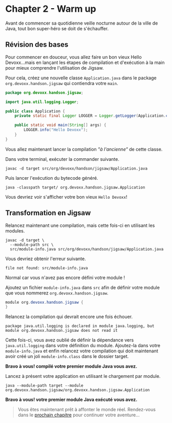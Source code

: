 # Chapter 2 - Warm up

Avant de commencer sa quotidienne veille nocturne autour de la ville de Java, tout bon super-héro se doit de s'échauffer.

## Révision des bases

Pour commencer en douceur, vous allez faire un bon vieux Hello Devoxx...mais en lançant les étapes de compilation et d'exécution à la main pour mieux comprendre l'utilisation de Jigsaw.

Pour cela, créez une nouvelle classe `Application.java` dans le package `org.devoxx.handson.jigsaw` qui contiendra votre `main`.

```java
package org.devoxx.handson.jigsaw;

import java.util.logging.Logger;

public class Application {
    private static final Logger LOGGER = Logger.getLogger(Application.class.getName());

    public static void main(String[] args) {
        LOGGER.info("Hello Devoxx");
    }
}
```

Vous allez maintenant lancer la compilation _"à l'ancienne"_ de cette classe.

Dans votre terminal, exécuter la commander suivante.

```
javac -d target src/org/devoxx/handson/jigsaw/Application.java
```

Puis lancer l'exécution du bytecode généré.

```
java -classpath target/ org.devoxx.handson.jigsaw.Application
```

Vous devriez voir s'afficher votre bon vieux `Hello Devoxx`!

## Transformation en Jigsaw

Relancez maintenant une compilation, mais cette fois-ci en utilisant les modules.

```
javac -d target \
  --module-path src \
  src/module-info.java src/org/devoxx/handson/jigsaw/Application.java
```

Vous devriez obtenir l'erreur suivante.

```
file not found: src/module-info.java
```

Normal car vous n'avez pas encore défini votre module !

Ajoutez un fichier `module-info.java` dans `src` afin de définir votre module que vous nommerez `org.devoxx.handson.jigsaw`.

```java
module org.devoxx.handson.jigsaw {
}
```

Relancez la compilation qui devrait encore une fois échouer.

```
package java.util.logging is declared in module java.logging, but module org.devoxx.handson.jigsaw does not read it
```

Cette fois-ci, vous avez oublié de définir la dépendance vers `java.util.logging` dans votre définition du module.
Ajoutez-la dans votre `module-info.java` et enfin relancez votre compilation qui doit maintenant avoir créé un joli `module-info.class` dans le dossier target.

**Bravo à vous! compilé votre premier module Java vous avez.**

Lancez à présent votre application en utilisant le chargement par module.

```
java --module-path target --module org.devoxx.handson.jigsaw/org.devoxx.handson.jigsaw.Application
```

**Bravo à vous! votre premier module Java exécuté vous avez.**

> Vous êtes maintenant prêt à affonter le monde réel. Rendez-vous dans le [prochain chapitre](./CHAPTER_3.md) pour continuer votre aventure...
